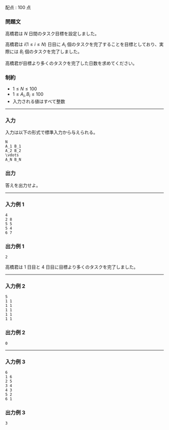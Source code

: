 配点 : $100$ 点

### 問題文

高橋君は $N$ 日間のタスク目標を設定しました。

高橋君は $i (1 \leq i \leq N)$ 日目に $A_i$ 個のタスクを完了することを目標としており、実際には $B_i$ 個のタスクを完了しました。

高橋君が目標より多くのタスクを完了した日数を求めてください。

### 制約

  * $1 \leq N \leq 100$
  * $1 \leq A_i, B_i \leq 100$
  * 入力される値はすべて整数



* * *

### 入力

入力は以下の形式で標準入力から与えられる。
    
    
    N
    A_1 B_1
    A_2 B_2
    \vdots
    A_N B_N

### 出力

答えを出力せよ。

* * *

### 入力例 1
    
    
    4
    2 8
    5 5
    5 4
    6 7

### 出力例 1
    
    
    2

高橋君は $1$ 日目と $4$ 日目に目標より多くのタスクを完了しました。

* * *

### 入力例 2
    
    
    5
    1 1
    1 1
    1 1
    1 1
    1 1

### 出力例 2
    
    
    0

* * *

### 入力例 3
    
    
    6
    1 6
    2 5
    3 4
    4 3
    5 2
    6 1

### 出力例 3
    
    
    3
